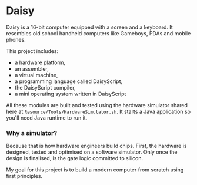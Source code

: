 # Daisy

Daisy is a 16-bit computer equipped with a screen and a keyboard. It resembles
old school handheld computers like Gameboys, PDAs and mobile phones.

This project includes:
* a hardware platform,
* an assembler,
* a virtual machine,
* a programming language called DaisyScript,
* the DaisyScript compiler,
* a mini operating system written in DaisyScript

All these modules are built and tested using the hardware simulator shared here
at `Resource/Tools/HardwareSimulator.sh`. It starts a Java application so you'll
need Java runtime to run it.

### Why a simulator?
Because that is how hardware engineers build chips. First, the hardware is
designed, tested and optimised on a software simulator. Only once the design is
finalised, is the gate logic committed to silicon.

My goal for this project is to build a modern computer from scratch using first 
principles.